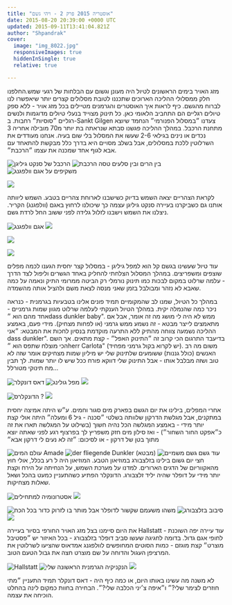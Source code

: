 ```yaml
---
title: "אוסטריה 2015 פרק 2 - ויהי גשם"
date: 2015-08-20 20:39:00 +0000 UTC
updated: 2015-09-11T13:41:04.821Z
author: "Shpandrak"
cover:
  image: "img_8022.jpg"
  responsiveImages: true
  hiddenInSingle: true
  relative: true

---
```


מזג האויר בימים הראשונים לטיול היה מעונן וגשום עם הבלחות של רגעי שמש.החלפנו חלק ממסלולי ההליכה הארוכים שתכננו לטובת מסלולים קצרים יותר שיאפשרו לנו לברוח מהגשם. כיף לראות איך האוסטרים והגרמנים מטיילים בכל מזג אויר - ללא ספק טיולים רגליים הם התחביב הלאומי כאן. כל תינוק מצוייד בנעלי טיולים מדוגמות ולנשים רגליים ״סוסיות״ רחבות. ב-Sankt Gilgen צעדנו ״במסלול הפנורמי״ הנחמד שיוצא מתחנת הרכבל. במהלך ההליכה פגשנו סבתא שנראתה בת יותר מ70 מובילה אחריה 3 נכדים או נינים בגילאי 2-6 שעשו את המסלול בלי שום בעיה. אנחנו מעודדים את השרלוטין ללכת במסלולים, אבל בשלב מסויים היא בדרך כלל מבקשת להתאחד עם אבא לגוף אחד שמכנה את עצמו ״הרכבת״.

![](DSC_0142.jpg "הרכבל של סנקט גיליגן")
![](DSC_0182.jpg "בין הרים ובין סלעים טסה הרכבת")
![](DSC_0149.jpg "משקיפים על אגם וולפגנג")

![](DSC_0160.jpg)

לקראת הצהריים יצאה השמש בדיוק כשישבנו לארוחת צהריים בטבע. השמש ליוותה אותנו גם כשביקרנו בעיירה סנקט גיליגן עצמה כך שיכולנו לרחוץ באגם (וולפגנג) הקריר. ניצלנו את השמש וישבנו לזלול גלידה לפני ששוב החל לרדת גשם.

![](IMG_7861.jpg "אגם וולפגנג")
![](IMG_7871.jpg)

![](DSC_0244.jpg)

![](DSC_0285.jpg)

עוד טיול שעשינו בגשם קל הוא למפל גיליגן - במסלול קצר יחסית הגענו לכמה מפלים שוצפים ומשפריצים. במהלך המסלול הצלחתי להחליק באחד הגשרים וליפול לצד הדרך - עלמה שרלוט במקום לבכות כמו תינוק נורמלי רק הביטה ממרומי התיק ונאמה על כמה שאבא לא נזהר ומבולבל בזמן שאני מנסה לצאת משם ולהציל אותה מהשמדה.

במהלך כל הטיול, שמנו לב שהמקומיים תמיד פונים אלינו בטבעיות בגרמנית - כנראה ניכר כמה שהנמלה יקית. במהלך הטיול הענקתי לעלמה שרלוט מגוון שמות גרמניים - אחד מהם הוא ״dass dunkler baby". ממש לא היה לי מושג מה זה אומר, אבל אם מתאמצים לייצר מבטא - זה נשמע ממש גרמני (או לפחות מצחיק). מידי פעם, באמצע ההליכה נשמעה צווחה מהתיק ללא התרעה מוקדמת בנסיון לחכות את המבטא: ״אני dass dunkler". בדיעבד התרגום הכי קרוב זה ״התינוק האפל״ - קצת מתאים. אך השם הכי מוצלח שתפס הוא ״herr Carlota" (יש לקרוא בקול גרמני מפחיד). משום מה רב האנשים (כולל גננות) ששומעים שלתינוק שלי יש מיליון שמות מצחיקים אומר שזה לא טוב ושזה מבלבל אותו - אבל התינוק שלי דווקא פורח ככל שיש לו יותר שמות. לך תבין מח תינוקי מטורלל...

![](IMG_8008.jpg "דאס דונקלר")
![](IMG_8022.jpg "מפל גולינג")
![](DSC_0395.jpg)

![](IMG_8034.jpg "הדונקלרס ?")
![](DSC_0382.jpg)

אחרי המפלים, בילינו את יום הגשם בפארק מים סגור וחמים. ע״ש היתה אמיצה יחסית במתקנים, אבל מגלשת הדרקון שלוותה בשלטי ״סכנה - גיל 6 ומעלה״ היתה אולי קצת יותר מידי - באמצע המגלשה הכל נהיה חשוך (בשילוט על המגלשה תארו את זה כ״אפקט החור השחור״) - ואז סילון מים חזק משפריץ לך בפרצוף רגע לפני שאתה יוצא מתוך בטן של דרקון - או לסיכום: ״זה לא נעים לי דרקון אבא״

![](IMG_3974.jpg "עולם המים Amade")
![](IMG_3981.jpg "der fliegende Dunkler (מבטא)")
![](IMG_8042.jpg "גשם גשם משמיים")
עוד חצי יום גשום בילינו בזלצבורג במוזיאון הטבע. המוזיאון היה ל רע בכלל, אולי חוץ מהאקווריום של הדגים הארורים. למדנו על מערכת השמש, על הנחיתה על הירח וקצת יותר מידי על דופלר שהיה יליד זלצבורג. הדונקלר הפתיע כשהתעניין כמעט בהכל ושאל שאלות מצחיקות.

![](IMG_8107.jpg "אסטרונומיה למתחילים")
![](DSC_0413.jpg)

![](download.jpg "משהו משעמם שקשור לדופלר אבל מותר בו לזרוק כדור בכל הכח")
![](DSC_0470.jpg "סיבוב בזלצבורג")
![](IMG_4033.jpg)

את היום סיימנו בצל מזג האויר החורפי בסיור בעיירה Hallstatt - עוד עיירה יפה השוכנת לחופי אגם גדול. בדומה לחגיגה שעשו סביב דופלר בזלצבורג - בכל האיזור יש ״פסטיבל מוצרט״ קצת מוגזם - כמות הסוטים המחופשים לוולפגנג אמדאוס שהציעו לשרלוטין את המרציפן העגול והדוחה על שם מוצרט חצה את גבול הטעם הטוב.

![](DSC_0564.jpg "Hallstatt")
![](IMG_8139.jpg "הנקניקיה הגרמנית הראשונה שלי")
![](DSC_0519.jpg)

לא משנה מה עשינו באותו היום, או כמה כיף היה - דאס דונקלר תמיד התעניין ״מתי חוזרים לצימר שלי?״ ו״איפה צ׳יני הכלבה שלי?״. הבחירה בחוות כמקום לינה בהחלט הוכיחה את עצמה.
